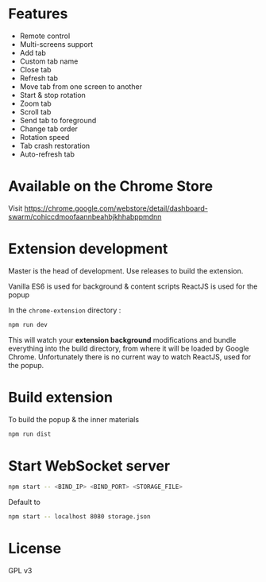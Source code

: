 # Features

* Remote control
* Multi-screens support
* Add tab
* Custom tab name
* Close tab
* Refresh tab
* Move tab from one screen to another
* Start & stop rotation
* Zoom tab
* Scroll tab
* Send tab to foreground
* Change tab order
* Rotation speed
* Tab crash restoration
* Auto-refresh tab

# Available on the Chrome Store

Visit https://chrome.google.com/webstore/detail/dashboard-swarm/cohiccdmoofaannbeahbjkhhabppmdnn

# Extension development

Master is the head of development. Use releases to build the extension.

Vanilla ES6 is used for background & content scripts
ReactJS is used for the popup

In the ```chrome-extension``` directory :

```bash
npm run dev
```

This will watch your **extension background** modifications and bundle everything into the build directory, from where it will be loaded by Google Chrome.
Unfortunately there is no current way to watch ReactJS, used for the popup.

# Build extension

To build the popup & the inner materials

```bash
npm run dist
```

# Start WebSocket server

```bash
npm start -- <BIND_IP> <BIND_PORT> <STORAGE_FILE>
```

Default to

```bash
npm start -- localhost 8080 storage.json
```

# License

GPL v3